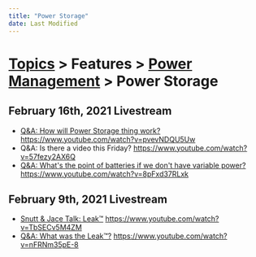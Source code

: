 ```yaml
---
title: "Power Storage"
date: Last Modified
---
```

# [Topics](../../../topics.md) > Features > [Power Management](../../../topics/features/power-management.md) > Power Storage

## February 16th, 2021 Livestream
* [Q&A: How will Power Storage thing work?](../../../transcriptions/yt-pvevNDQU5Uw.md) https://www.youtube.com/watch?v=pvevNDQU5Uw
* Q&A: Is there a video this Friday? https://www.youtube.com/watch?v=57fezy2AX6Q
* [Q&A: What's the point of batteries if we don't have variable power?](../../../transcriptions/yt-8pFxd37RLxk.md) https://www.youtube.com/watch?v=8pFxd37RLxk

## February 9th, 2021 Livestream
* [Snutt & Jace Talk: Leak™](../../../transcriptions/yt-TbSECv5M4ZM.md) https://www.youtube.com/watch?v=TbSECv5M4ZM
* [Q&A: What was the Leak™?](../../../transcriptions/yt-nFRNm35pE-8.md) https://www.youtube.com/watch?v=nFRNm35pE-8
